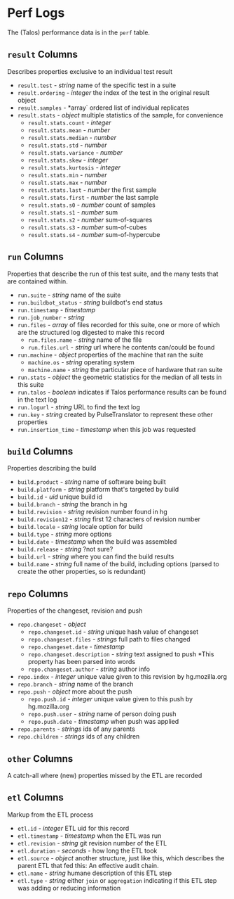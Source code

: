
Perf Logs
=============

The (Talos) performance data is in the `perf` table.


`result` Columns
----------------

Describes properties exclusive to an individual test result

* `result.test` - *string* name of the specific test in a suite
* `result.ordering` - *integer* the index of the test in the original result object
* `result.samples` - *array` ordered list of individual replicates
* `result.stats` - *object* multiple statistics of the sample, for convenience
  * `result.stats.count` - *integer* 
  * `result.stats.mean` - *number* 
  * `result.stats.median` - *number* 
  * `result.stats.std` - *number* 
  * `result.stats.variance` - *number* 
  * `result.stats.skew` - *integer* 
  * `result.stats.kurtosis` - *integer* 
  * `result.stats.min` - *number* 
  * `result.stats.max` - *number* 
  * `result.stats.last` - *number* the first sample
  * `result.stats.first` - *number* the last sample
  * `result.stats.s0` - *number* count of samples
  * `result.stats.s1` - *number* sum
  * `result.stats.s2` - *number* sum-of-squares
  * `result.stats.s3` - *number* sum-of-cubes
  * `result.stats.s4` - *number* sum-of-hypercube
 

`run` Columns
-------------

Properties that describe the run of this test suite, and the many tests that are contained within. 

* `run.suite` - *string* name of the suite
* `run.buildbot_status` - *string* buildbot's end status
* `run.timestamp` - *timestamp*
* `run.job_number` - *string*
* `run.files` - *array* of files recorded for this suite, one or more of which are the structured log digested to make this record
    * `run.files.name` - *string* name of the file
    * `run.files.url` - *string* url where he contents can/could be found
* `run.machine` - *object* properties of the machine that ran the suite
    * `machine.os` - *string* operating system
    * `machine.name` - *string* the particular piece of hardware that ran suite
* `run.stats` - *object* the geometric statistics for the median of all tests in this suite
* `run.talos` - *boolean* indicates if Talos performance results can be found in the text log
* `run.logurl` - *string* URL to find the text log
* `run.key` - *string* created by PulseTranslator to represent these other properties
* `run.insertion_time` - *timestamp* when this job was requested


`build` Columns
---------------

Properties describing the build

* `build.product` - *string* name of software being built
* `build.platform` - *string* platform that's targeted by build
* `build.id` - *uid* unique build id
* `build.branch` - *string* the branch in hg
* `build.revision` - *string* revision number found in hg
* `build.revision12` - *string* first 12 characters of revision number
* `build.locale` - *string* locale option for build
* `build.type` - *string* more options
* `build.date` - *timestamp* when the build was assembled
* `build.release` - *string* ?not sure?
* `build.url` - *string* where you can find the build results
* `build.name` - *string* full name of the build, including options (parsed to create the other properties, so is redundant)

`repo` Columns
---------------

Properties of the changeset, revision and push

* `repo.changeset` - *object*
    * `repo.changeset.id` - *string* unique hash value of changeset
    * `repo.changeset.files` - *strings* full path to files changed
    * `repo.changeset.date` - *timestamp*
    * `repo.changeset.description` - *string* text assigned to push *This property has been parsed into words
    * `repo.changeset.author` - *string* author info
* `repo.index` - *integer* unique value given to this revision by hg.mozilla.org
* `repo.branch` - *string* name of the branch
* `repo.push` - *object* more about the push
    * `repo.push.id` - *integer* unique value given to this push by hg.mozilla.org
    * `repo.push.user` - *string* name of person doing push
    * `repo.push.date` - *timestamp* when push was applied
* `repo.parents` - *strings* ids of any parents
* `repo.children` - *strings* ids of any children


`other` Columns
---------------

A catch-all where (new) properties missed by the ETL are recorded

`etl` Columns
-------------

Markup from the ETL process

* `etl.id` - *integer* ETL uid for this record
* `etl.timestamp` - *timestamp* when the ETL was run
* `etl.revision` - *string* git revision number of the ETL
* `etl.duration` - *seconds* - how long the ETL took
* `etl.source` - *object* another structure, just like this, which describes the parent ETL that fed this: An effective audit chain.
* `etl.name` - *string* humane description of this ETL step
* `etl.type` - *string* either `join` or `aggregation` indicating if this ETL step was adding or reducing information
